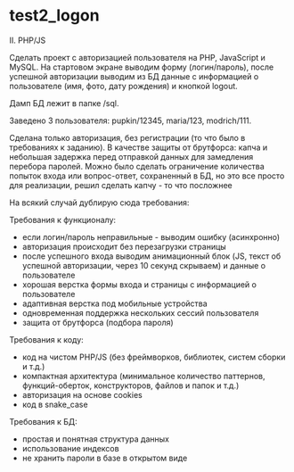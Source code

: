 # test2_logon

II. PHP/JS

Сделать проект с авторизацией пользователя на PHP, JavaScript и MySQL. На стартовом экране выводим форму (логин/пароль),
после успешной авторизации выводим из БД данные с информацией о пользователе (имя, фото, дату рождения) и кнопкой logout.

Дамп БД лежит в папке /sql.

Заведено 3 пользователя: pupkin/12345, maria/123, modrich/111.

Сделана только авторизация, без регистрации (то что было в требованиях к заданию).
В качестве защиты от брутфорса: капча и небольшая задержка перед отправкой данных для замедления перебора паролей. Можно было сделать ограничение количества попыток входа или вопрос-ответ, сохраненный в БД, но это все просто для реализации, решил сделать капчу - то что посложнее

На всякий случай дублирую сюда требования:

Требования к функционалу:
- если логин/пароль неправильные - выводим ошибку (асинхронно)
- авторизация происходит без перезагрузки страницы
- после успешного входа выводим анимационный блок (JS, текст об успешной авторизации, через 10 секунд скрываем) и данные о пользователе
- хорошая верстка формы входа и страницы с информацией о пользователе
- адаптивная верстка под мобильные устройства
- одновременная поддержка нескольких сессий пользователя
- защита от брутфорса (подбора пароля)

Требования к коду:
- код на чистом PHP/JS (без фреймворков, библиотек, систем сборки и т.д.)
- компактная архитектура (минимальное количество паттернов, функций-оберток, конструкторов, файлов и папок и т.д.)
- авторизация на основе cookies
- код в snake_case

Требования к БД:
- простая и понятная структура данных
- использование индексов
- не хранить пароли в базе в открытом виде
